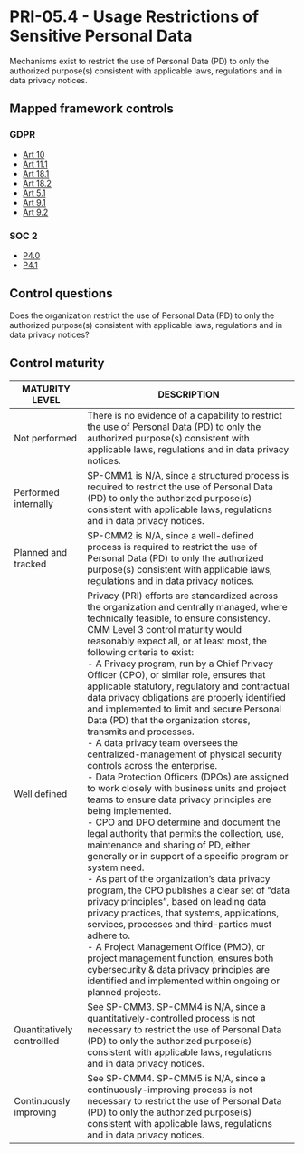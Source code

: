 # PRI-05.4 - Usage Restrictions of Sensitive Personal Data
Mechanisms exist to restrict the use of Personal Data (PD) to only the authorized purpose(s) consistent with applicable laws, regulations and in data privacy notices. 
## Mapped framework controls
### GDPR
- [Art 10](../gdpr/art10.md)
- [Art 11.1](../gdpr/art11.md#Article-111)
- [Art 18.1](../gdpr/art18.md#Article-181)
- [Art 18.2](../gdpr/art18.md#Article-182)
- [Art 5.1](../gdpr/art5.md#Article-51)
- [Art 9.1](../gdpr/art9.md#Article-91)
- [Art 9.2](../gdpr/art9.md#Article-92)
### SOC 2
- [P4.0](../soc2/p40.md)
- [P4.1](../soc2/p41.md)
## Control questions
Does the organization restrict the use of Personal Data (PD) to only the authorized purpose(s) consistent with applicable laws, regulations and in data privacy notices? 
## Control maturity
|       MATURITY LEVEL       |                                                                                                                                                                                                                                                                                                                                                                                                                                                                                                                                                                                                                                                                                                                                               DESCRIPTION                                                                                                                                                                                                                                                                                                                                                                                                                                                                                                                                                                                                                                                                                                                                                |
|----------------------------|----------------------------------------------------------------------------------------------------------------------------------------------------------------------------------------------------------------------------------------------------------------------------------------------------------------------------------------------------------------------------------------------------------------------------------------------------------------------------------------------------------------------------------------------------------------------------------------------------------------------------------------------------------------------------------------------------------------------------------------------------------------------------------------------------------------------------------------------------------------------------------------------------------------------------------------------------------------------------------------------------------------------------------------------------------------------------------------------------------------------------------------------------------------------------------------------------------------------------------------------------------------------------------------------------------------------------------------------------------------------------------------------------------------------------------------------------------------------------------------------------------|
| Not performed              | There is no evidence of a capability to restrict the use of Personal Data (PD) to only the authorized purpose(s) consistent with applicable laws, regulations and in data privacy notices.                                                                                                                                                                                                                                                                                                                                                                                                                                                                                                                                                                                                                                                                                                                                                                                                                                                                                                                                                                                                                                                                                                                                                                                                                                                                                                               |
| Performed internally       | SP-CMM1 is N/A, since a structured process is required to restrict the use of Personal Data (PD) to only the authorized purpose(s) consistent with applicable laws, regulations and in data privacy notices.                                                                                                                                                                                                                                                                                                                                                                                                                                                                                                                                                                                                                                                                                                                                                                                                                                                                                                                                                                                                                                                                                                                                                                                                                                                                                             |
| Planned and tracked        | SP-CMM2 is N/A, since a well-defined process is required to restrict the use of Personal Data (PD) to only the authorized purpose(s) consistent with applicable laws, regulations and in data privacy notices.                                                                                                                                                                                                                                                                                                                                                                                                                                                                                                                                                                                                                                                                                                                                                                                                                                                                                                                                                                                                                                                                                                                                                                                                                                                                                           |
| Well defined               | Privacy (PRI) efforts are standardized across the organization and centrally managed, where technically feasible, to ensure consistency. CMM Level 3 control maturity would reasonably expect all, or at least most, the following criteria to exist:<br>- A Privacy program, run by a Chief Privacy Officer (CPO), or similar role, ensures that applicable statutory, regulatory and contractual data privacy obligations are properly identified and implemented to limit and secure Personal Data (PD) that the organization stores, transmits and processes.<br>- A data privacy team oversees the centralized-management of physical security controls across the enterprise. <br>- Data Protection Officers (DPOs) are assigned to work closely with business units and project teams to ensure data privacy principles are being implemented.<br>- CPO and DPO determine and document the legal authority that permits the collection, use, maintenance and sharing of PD, either generally or in support of a specific program or system need.<br>- As part of the organization’s data privacy program, the CPO publishes a clear set of “data privacy principles”, based on leading data privacy practices, that systems, applications, services, processes and third-parties must adhere to. <br>- A Project Management Office (PMO), or project management function, ensures both cybersecurity & data privacy principles are identified and implemented within ongoing or planned projects. |
| Quantitatively controllled | See SP-CMM3. SP-CMM4 is N/A, since a quantitatively-controlled process is not necessary to restrict the use of Personal Data (PD) to only the authorized purpose(s) consistent with applicable laws, regulations and in data privacy notices.                                                                                                                                                                                                                                                                                                                                                                                                                                                                                                                                                                                                                                                                                                                                                                                                                                                                                                                                                                                                                                                                                                                                                                                                                                                            |
| Continuously improving     | See SP-CMM4. SP-CMM5 is N/A, since a continuously-improving process is not necessary to restrict the use of Personal Data (PD) to only the authorized purpose(s) consistent with applicable laws, regulations and in data privacy notices.                                                                                                                                                                                                                                                                                                                                                                                                                                                                                                                                                                                                                                                                                                                                                                                                                                                                                                                                                                                                                                                                                                                                                                                                                                                               |
